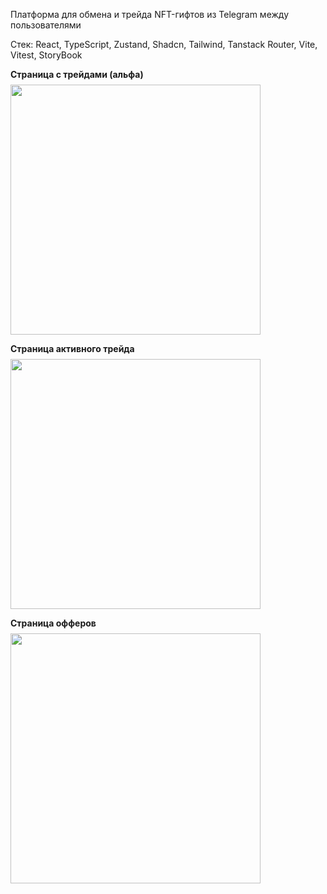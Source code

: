 Платформа для обмена и трейда NFT-гифтов из Telegram между пользователями

Стек: React, TypeScript, Zustand, Shadcn, Tailwind, Tanstack Router, Vite, Vitest, StoryBook

<div align="left" style="margin-bottom: 12px;">
  <p style="margin-bottom: 8px;"><strong>Страница с трейдами (альфа)</strong></p>
  <img src="https://github.com/user-attachments/assets/497aa88f-c19c-4320-a008-cd43cc9d08bc" width="400" />
</div>

<div align="left" style="margin-bottom: 12px;">
  <p style="margin-bottom: 8px;"><strong>Страница активного трейда</strong></p>
  <img src="https://github.com/user-attachments/assets/16c4ceb8-5193-4965-ac63-510e43396305" width="400" />
</div>

<div align="left">
  <p style="margin-bottom: 8px;"><strong>Страница офферов</strong></p>
  <img src="https://github.com/user-attachments/assets/ff8873d4-835d-474d-bcf8-f81dc056fce6" width="400" />
</div>

